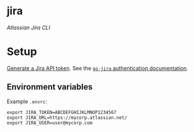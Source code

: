 # jira

*Atlassian Jira CLI*

# Setup

[Generate a Jira API token](https://support.atlassian.com/atlassian-account/docs/manage-api-tokens-for-your-atlassian-account/).
See the [`go-jira` authentication documentation](https://pkg.go.dev/github.com/andygrunwald/go-jira@v1.16.0#readme-authentication).

## Environment variables

Example `.envrc`:

```
export JIRA_TOKEN=ABCDEFGHIJKLMNOP1234567
export JIRA_URL=https://mycorp.atlassian.net/
export JIRA_USER=user@mycorp.com
```
